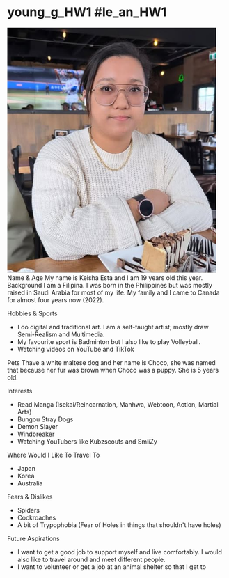# young_g_HW1 #le_an_HW1
![KEISHA ESTA](images/kei.jpg)
Name & Age
My name is Keisha Esta and I am 19 years old this year.
Background
I am a Filipina. I was born in the Philippines but was mostly raised in Saudi Arabia for most of my life. My family and I came to Canada for almost four years now (2022).

Hobbies & Sports
- I do digital and traditional art. I am a self-taught artist; mostly draw Semi-Realism and Multimedia.
- My favourite sport is Badminton but I also like to play Volleyball.
- Watching videos on YouTube and TikTok

Pets
Thave a white maltese dog and her name is Choco, she was named that because her fur was brown when Choco was a puppy. She is 5 years old.

Interests
- Read Manga (Isekai/Reincarnation, Manhwa, Webtoon, Action,
Martial Arts)
- Bungou Stray Dogs
- Demon Slayer
- Windbreaker
- Watching YouTubers like Kubzscouts and SmiiZy

Where Would I Like To Travel To
- Japan
- Korea
- Australia

Fears & Dislikes
- Spiders
- Cockroaches
- A bit of Trypophobia (Fear of Holes in things that shouldn't have holes)

Future Aspirations
- I want to get a good job to support myself and live comfortably. I would also like to travel around and meet different people.
- I want to volunteer or get a job at an animal shelter so that I get to
